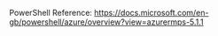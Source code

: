
PowerShell Reference: 
https://docs.microsoft.com/en-gb/powershell/azure/overview?view=azurermps-5.1.1

